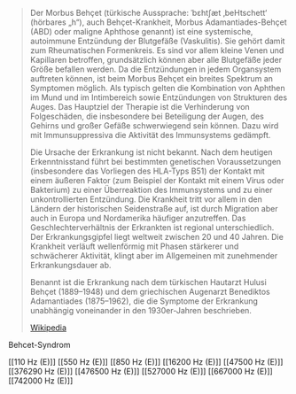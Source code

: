 > Der Morbus Behçet (türkische Aussprache: ˈbɛhtʃæt ‚beHtschett‘ (hörbares „h“), auch Behçet-Krankheit, Morbus Adamantiades-Behçet (ABD) oder maligne Aphthose genannt) ist eine systemische, autoimmune Entzündung der Blutgefäße (Vaskulitis). Sie gehört damit zum Rheumatischen Formenkreis. Es sind vor allem kleine Venen und Kapillaren betroffen, grundsätzlich können aber alle Blutgefäße jeder Größe befallen werden. Da die Entzündungen in jedem Organsystem auftreten können, ist beim Morbus Behçet ein breites Spektrum an Symptomen möglich. Als typisch gelten die Kombination von Aphthen im Mund und im Intimbereich sowie Entzündungen von Strukturen des Auges. Das Hauptziel der Therapie ist die Verhinderung von Folgeschäden, die insbesondere bei Beteiligung der Augen, des Gehirns und großer Gefäße schwerwiegend sein können. Dazu wird mit Immunsuppressiva die Aktivität des Immunsystems gedämpft.
>
> Die Ursache der Erkrankung ist nicht bekannt. Nach dem heutigen Erkenntnisstand führt bei bestimmten genetischen Voraussetzungen (insbesondere das Vorliegen des HLA-Typs B51) der Kontakt mit einem äußeren Faktor (zum Beispiel der Kontakt mit einem Virus oder Bakterium) zu einer Überreaktion des Immunsystems und zu einer unkontrollierten Entzündung. Die Krankheit tritt vor allem in den Ländern der historischen Seidenstraße auf, ist durch Migration aber auch in Europa und Nordamerika häufiger anzutreffen. Das Geschlechterverhältnis der Erkrankten ist regional unterschiedlich. Der Erkrankungsgipfel liegt weltweit zwischen 20 und 40 Jahren. Die Krankheit verläuft wellenförmig mit Phasen stärkerer und schwächerer Aktivität, klingt aber im Allgemeinen mit zunehmender Erkrankungsdauer ab.
>
> Benannt ist die Erkrankung nach dem türkischen Hautarzt Hulusi Behçet (1889–1948) und dem griechischen Augenarzt Benediktos Adamantiades (1875–1962), die die Symptome der Erkrankung unabhängig voneinander in den 1930er-Jahren beschrieben.
>
> [Wikipedia](https://de.wikipedia.org/wiki/Morbus%20Beh%C3%A7et)

Behcet-Syndrom

[[110 Hz (E)]]
[[550 Hz (E)]]
[[850 Hz (E)]]
[[16200 Hz (E)]]
[[47500 Hz (E)]]
[[376290 Hz (E)]]
[[476500 Hz (E)]]
[[527000 Hz (E)]]
[[667000 Hz (E)]]
[[742000 Hz (E)]]